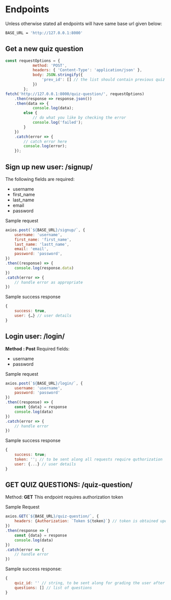# Endpoints

Unless otherwise stated all endpoints will have same base url given below:

```sh
BASE_URL = 'http://127.0.0.1:8000'
```

## Get a new quiz question

``` js
const requestOptions = {
            method: 'POST',
            headers: { 'Content-Type': 'application/json' },
            body: JSON.stringify({
                'prev_id': [] // the list should contain previous quiz id that the user has answered
            })
        };
fetch('http://127.0.0.1:8000/quiz-question/', requestOptions)
    .then(response => response.json())
    .then(data => {
            console.log(data);
        else {
            // do what you like by checking the error
            console.log('failed');
        }
    })
    .catch(error => {
        // catch error here
        console.log(error);
    });
```

## Sign up new user: /signup/

The following fields are required:

- username
- first_name
- last_name
- email
- password

Sample request

``` js
axios.post(`${BASE_URL}/signup/`, {
    username: 'username',
    first_name: 'first_name',
    last_name: 'lastt_name',
    email: 'email',
    password: 'password',
})
.then((response) => {
    console.log(response.data)
})
.catch(error => {
    // handle error as appropriate
})
```

Sample success response

```js
{
    success: true,
    user: {…} // user details
}
```

## Login user: /login/

**Method : Post**
Required fields:

- username
- password

Sample request

```js
axios.post(`${BASE_URL}/login/`, {
    username: 'username',
    password: 'password'
})
.then((response) => {
    const {data} = response
    console.log(data)
})
.catch(error => {
    // handle error
})
```

Sample success response

```js
{
    success: true;
    token: ''; // to be sent along all requests require quthorization
    user: {...} // user details
}
```

## GET QUIZ QUESTIONS: /quiz-question/

Method: **GET**
This endpoint requires authorization token

Sample Request

```js
axios.GET(`${BASE_URL}/quiz-question/`, {
    headers: {Authorization: `Token ${token}`} // token is obtained upon logging in
})
.then(response => {
    const {data} = response
    console.log(data)
})
.catch(error => {
    // handle error
})
```

Sample success response:

```js
{
    quiz_id: '' // string, to be sent along for grading the user after completing the quiz
    questions: [] // list of questions 
}
```
